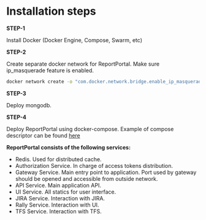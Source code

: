 ﻿Installation steps 
======================

**STEP-1**

Install Docker (Docker Engine, Compose, Swarm, etc)

**STEP-2**

Create separate docker network for ReportPortal. Make sure ip_masquerade feature is enabled.
~~~~~~~~~~~~~~~~~~~~~~~~~~~~~~~~~~~~~~~~~~~~~~~~~~~~~~~~~~~~~~~~~~~~~~~~~~~~~~~~ bash
docker network create -o "com.docker.network.bridge.enable_ip_masquerade"="true" reportportal
~~~~~~~~~~~~~~~~~~~~~~~~~~~~~~~~~~~~~~~~~~~~~~~~~~~~~~~~~~~~~~~~~~~~~~~~~~~~~~~~

**STEP-3**

Deploy mongodb. 

**STEP-4**

Deploy ReportPortal using docker-compose. 
Example of compose descriptor can be found [here](<https://github.com/reportportal/reportportal/blob/master/docker-compose.yml>)

**ReportPortal consists of the following services:**

- Redis. Used for distributed cache.
- Authorization Service. In charge of access tokens distribution.
- Gateway Service. Main entry point to application. Port used by gateway should be opened and accessible from outside network.
- API Service. Main application API.
- UI Service. All statics for user interface.
- JIRA Service. Interaction with JIRA.
- Rally Service. Interaction with UI.
- TFS Service. Interaction with TFS.
